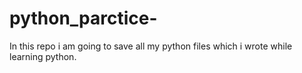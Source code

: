 # python_parctice-
In this repo i am going to save all my python files which i wrote while learning python.
